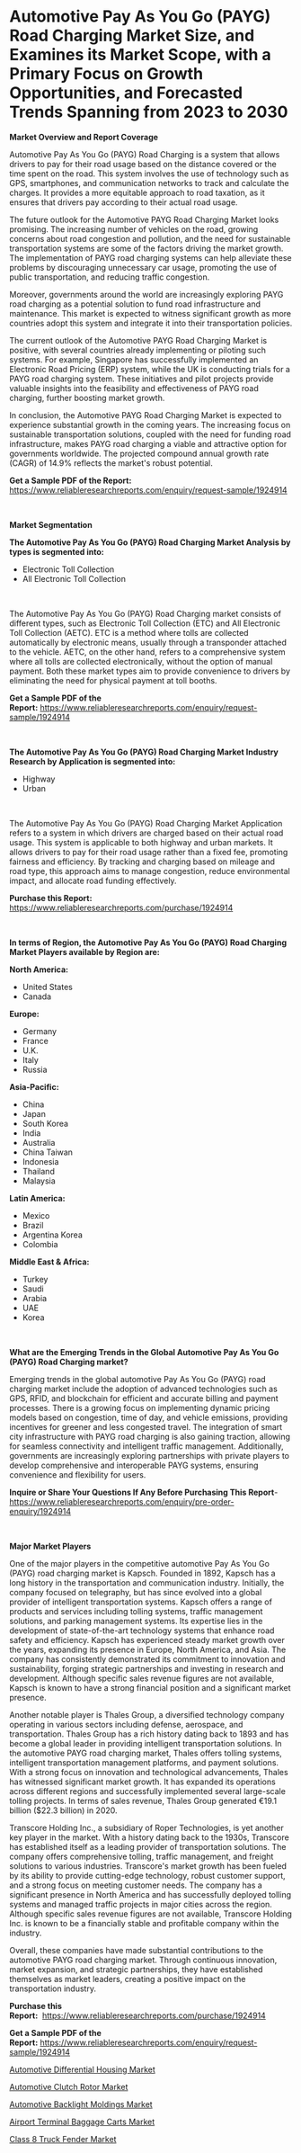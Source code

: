 <p><h1>Automotive Pay As You Go (PAYG) Road Charging Market Size, and Examines its Market Scope, with a Primary Focus on Growth Opportunities, and Forecasted Trends Spanning from 2023 to 2030</h1></p><p><strong>Market Overview and Report Coverage</strong></p>
<p><p>Automotive Pay As You Go (PAYG) Road Charging is a system that allows drivers to pay for their road usage based on the distance covered or the time spent on the road. This system involves the use of technology such as GPS, smartphones, and communication networks to track and calculate the charges. It provides a more equitable approach to road taxation, as it ensures that drivers pay according to their actual road usage.</p><p>The future outlook for the Automotive PAYG Road Charging Market looks promising. The increasing number of vehicles on the road, growing concerns about road congestion and pollution, and the need for sustainable transportation systems are some of the factors driving the market growth. The implementation of PAYG road charging systems can help alleviate these problems by discouraging unnecessary car usage, promoting the use of public transportation, and reducing traffic congestion.</p><p>Moreover, governments around the world are increasingly exploring PAYG road charging as a potential solution to fund road infrastructure and maintenance. This market is expected to witness significant growth as more countries adopt this system and integrate it into their transportation policies.</p><p>The current outlook of the Automotive PAYG Road Charging Market is positive, with several countries already implementing or piloting such systems. For example, Singapore has successfully implemented an Electronic Road Pricing (ERP) system, while the UK is conducting trials for a PAYG road charging system. These initiatives and pilot projects provide valuable insights into the feasibility and effectiveness of PAYG road charging, further boosting market growth.</p><p>In conclusion, the Automotive PAYG Road Charging Market is expected to experience substantial growth in the coming years. The increasing focus on sustainable transportation solutions, coupled with the need for funding road infrastructure, makes PAYG road charging a viable and attractive option for governments worldwide. The projected compound annual growth rate (CAGR) of 14.9% reflects the market's robust potential.</p></p>
<p><strong>Get a Sample PDF of the Report:</strong> <a href="https://www.reliableresearchreports.com/enquiry/request-sample/1924914">https://www.reliableresearchreports.com/enquiry/request-sample/1924914</a></p>
<p>&nbsp;</p>
<p><strong>Market Segmentation</strong></p>
<p><strong>The Automotive Pay As You Go (PAYG) Road Charging Market Analysis by types is segmented into:</strong></p>
<p><ul><li>Electronic Toll Collection</li><li>All Electronic Toll Collection</li></ul></p>
<p>&nbsp;</p>
<p><p>The Automotive Pay As You Go (PAYG) Road Charging market consists of different types, such as Electronic Toll Collection (ETC) and All Electronic Toll Collection (AETC). ETC is a method where tolls are collected automatically by electronic means, usually through a transponder attached to the vehicle. AETC, on the other hand, refers to a comprehensive system where all tolls are collected electronically, without the option of manual payment. Both these market types aim to provide convenience to drivers by eliminating the need for physical payment at toll booths.</p></p>
<p><strong>Get a Sample PDF of the Report:</strong>&nbsp;<a href="https://www.reliableresearchreports.com/enquiry/request-sample/1924914">https://www.reliableresearchreports.com/enquiry/request-sample/1924914</a></p>
<p>&nbsp;</p>
<p><strong>The Automotive Pay As You Go (PAYG) Road Charging Market Industry Research by Application is segmented into:</strong></p>
<p><ul><li>Highway</li><li>Urban</li></ul></p>
<p>&nbsp;</p>
<p><p>The Automotive Pay As You Go (PAYG) Road Charging Market Application refers to a system in which drivers are charged based on their actual road usage. This system is applicable to both highway and urban markets. It allows drivers to pay for their road usage rather than a fixed fee, promoting fairness and efficiency. By tracking and charging based on mileage and road type, this approach aims to manage congestion, reduce environmental impact, and allocate road funding effectively.</p></p>
<p><strong>Purchase this Report:</strong>&nbsp; <a href="https://www.reliableresearchreports.com/purchase/1924914">https://www.reliableresearchreports.com/purchase/1924914</a></p>
<p>&nbsp;</p>
<p><strong>In terms of Region, the Automotive Pay As You Go (PAYG) Road Charging Market Players available by Region are:</strong></p>
<p>
    <p> <strong> North America: </strong>
        <ul>
            <li>United States</li>
            <li>Canada</li>
        </ul>
        </p> 
    <p> <strong> Europe: </strong>
        <ul>
            <li>Germany</li>
            <li>France</li>
            <li>U.K.</li>
            <li>Italy</li>
            <li>Russia</li>
        </ul>
        </p> 
    <p> <strong> Asia-Pacific: </strong>
        <ul>
            <li>China</li>
            <li>Japan</li>
            <li>South Korea</li>
            <li>India</li>
            <li>Australia</li>
            <li>China Taiwan</li>
            <li>Indonesia</li>
            <li>Thailand</li>
            <li>Malaysia</li>
        </ul>
        </p> 
    <p> <strong> Latin America: </strong>
        <ul>
            <li>Mexico</li>
            <li>Brazil</li>
            <li>Argentina Korea</li>
            <li>Colombia</li>
        </ul>
        </p> 
    <p> <strong> Middle East & Africa: </strong>
        <ul>
            <li>Turkey</li>
            <li>Saudi</li>
            <li>Arabia</li>
            <li>UAE</li>
            <li>Korea</li>
        </ul>
    </p>
    </p>
<p>&nbsp;</p>
<p><strong>What are the Emerging Trends in the Global Automotive Pay As You Go (PAYG) Road Charging market?</strong></p>
<p><p>Emerging trends in the global automotive Pay As You Go (PAYG) road charging market include the adoption of advanced technologies such as GPS, RFID, and blockchain for efficient and accurate billing and payment processes. There is a growing focus on implementing dynamic pricing models based on congestion, time of day, and vehicle emissions, providing incentives for greener and less congested travel. The integration of smart city infrastructure with PAYG road charging is also gaining traction, allowing for seamless connectivity and intelligent traffic management. Additionally, governments are increasingly exploring partnerships with private players to develop comprehensive and interoperable PAYG systems, ensuring convenience and flexibility for users.</p></p>
<p><strong>Inquire or Share Your Questions If Any Before Purchasing This Report</strong>- <a href="https://www.reliableresearchreports.com/enquiry/pre-order-enquiry/1924914">https://www.reliableresearchreports.com/enquiry/pre-order-enquiry/1924914</a></p>
<p>&nbsp;</p>
<p><strong>Major Market Players</strong></p>
<p><p>One of the major players in the competitive automotive Pay As You Go (PAYG) road charging market is Kapsch. Founded in 1892, Kapsch has a long history in the transportation and communication industry. Initially, the company focused on telegraphy, but has since evolved into a global provider of intelligent transportation systems. Kapsch offers a range of products and services including tolling systems, traffic management solutions, and parking management systems. Its expertise lies in the development of state-of-the-art technology systems that enhance road safety and efficiency. Kapsch has experienced steady market growth over the years, expanding its presence in Europe, North America, and Asia. The company has consistently demonstrated its commitment to innovation and sustainability, forging strategic partnerships and investing in research and development. Although specific sales revenue figures are not available, Kapsch is known to have a strong financial position and a significant market presence.</p><p>Another notable player is Thales Group, a diversified technology company operating in various sectors including defense, aerospace, and transportation. Thales Group has a rich history dating back to 1893 and has become a global leader in providing intelligent transportation solutions. In the automotive PAYG road charging market, Thales offers tolling systems, intelligent transportation management platforms, and payment solutions. With a strong focus on innovation and technological advancements, Thales has witnessed significant market growth. It has expanded its operations across different regions and successfully implemented several large-scale tolling projects. In terms of sales revenue, Thales Group generated €19.1 billion ($22.3 billion) in 2020.</p><p>Transcore Holding Inc., a subsidiary of Roper Technologies, is yet another key player in the market. With a history dating back to the 1930s, Transcore has established itself as a leading provider of transportation solutions. The company offers comprehensive tolling, traffic management, and freight solutions to various industries. Transcore's market growth has been fueled by its ability to provide cutting-edge technology, robust customer support, and a strong focus on meeting customer needs. The company has a significant presence in North America and has successfully deployed tolling systems and managed traffic projects in major cities across the region. Although specific sales revenue figures are not available, Transcore Holding Inc. is known to be a financially stable and profitable company within the industry.</p><p>Overall, these companies have made substantial contributions to the automotive PAYG road charging market. Through continuous innovation, market expansion, and strategic partnerships, they have established themselves as market leaders, creating a positive impact on the transportation industry.</p></p>
<p><strong>Purchase this Report:</strong>&nbsp;&nbsp;<a href="https://www.reliableresearchreports.com/purchase/1924914">https://www.reliableresearchreports.com/purchase/1924914</a></p>
<p></p>
<p><strong>Get a Sample PDF of the Report:</strong>&nbsp;<a href="https://www.reliableresearchreports.com/enquiry/request-sample/1924914">https://www.reliableresearchreports.com/enquiry/request-sample/1924914</a></p>
<p><p><a href="https://medium.com/@amaliarobel/automotive-differential-housing-market-insights-into-market-cagr-market-trends-and-growth-b9c3b4fbd767">Automotive Differential Housing Market</a></p><p><a href="https://medium.com/@justicelang2023/automotive-clutch-rotor-nbsp-market-focuses-on-market-share-size-and-projected-forecast-till-2030-556761f474fb">Automotive Clutch Rotor Market</a></p><p><a href="https://medium.com/@lincolnfeil/automotive-backlight-moldings-market-size-market-outlook-and-market-forecast-2023-to-2030-53e67dd629c5">Automotive Backlight Moldings Market</a></p><p><a href="https://medium.com/@barttrantow2023/airport-terminal-baggage-carts-market-size-reveals-the-best-marketing-channels-in-global-industry-da89f5086ee1">Airport Terminal Baggage Carts Market</a></p><p><a href="https://medium.com/@reecebednar/class-8-truck-fender-market-size-market-outlook-and-market-forecast-2023-to-2030-ab880c26e5bc">Class 8 Truck Fender Market</a></p></p>
